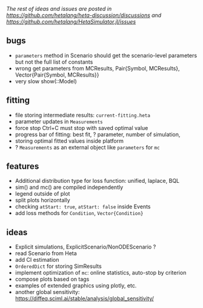 _The rest of ideas and issues are posted in https://github.com/hetalang/heta-discussion/discussions and https://github.com/hetalang/HetaSimulator.jl/issues_

## bugs

- `parameters` method in Scenario should get the scenario-level parameters but not the full list of constants
- wrong get parameters from MCResults, Pair{Symbol, MCResults}, Vector{Pair{Symbol, MCResults}}
- very slow show(::Model)

## fitting

- file storing intermediate results: `current-fitting.heta`
- parameter updates in `Measurements`
- force stop Ctrl+C must stop with saved optimal value
- progress bar of fitting: best fit, ? parameter, number of simulation,
- storing optimal fitted values inside platform
- ? `Measurements` as an external object like `parameters` for `mc`

## features

- Additional distribution type for loss function: unified, laplace, BQL
- sim() and mc() are compiled independently
- legend outside of plot
- split plots horizontally
- checking `atStart: true`, `atStart: false` inside Events
- add loss methods for `Condition`, `Vector{Condition}`

## ideas

- Explicit simulations, ExplicitScenario/NonODEScenario ?
- read Scenario from Heta
- add CI estimation
- `OrderedDict` for storing SimResults
- implement optimization of `mc`: online statistics, auto-stop by criterion
- compose plots based on tags
- examples of extended graphics using plotly, etc.
- another global sensitivity: https://diffeq.sciml.ai/stable/analysis/global_sensitivity/
